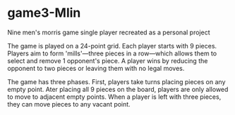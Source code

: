 # game3-Mlin
Nine men's morris game single player recreated as a personal project

The game is played on a 24-point grid. Each player starts with 9 pieces. Players aim to form 'mills'—three pieces in a row—which allows them to select and remove 1 opponent's piece. A player wins by reducing the opponent to two pieces or leaving them with no legal moves. 

The game has three phases. First, players take turns placing pieces on any empty point. Ater placing all 9 pieces on the board, players are only allowed to move to adjacent empty points. When a player is left with three pieces, they can move pieces to any vacant point.
